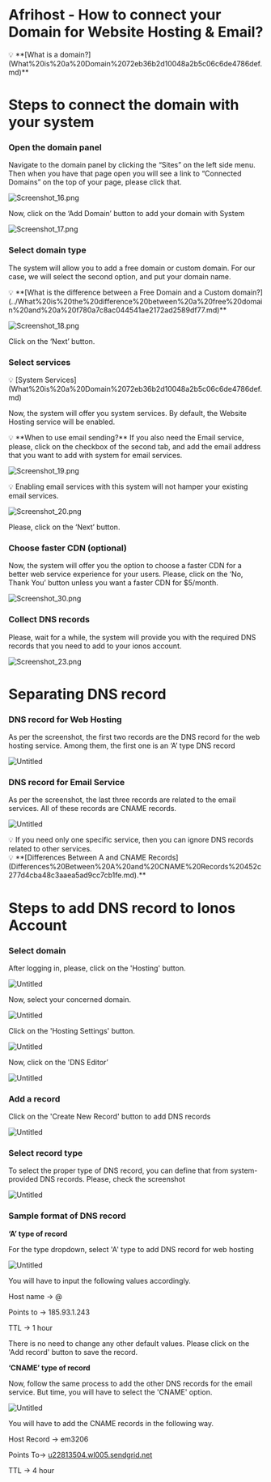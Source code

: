 # Afrihost - How to connect your  Domain for Website Hosting & Email?

<aside>
💡 **[What is a domain?](What%20is%20a%20Domain%2072eb36b2d10048a2b5c06c6de4786def.md)**

</aside>

# Steps to connect the domain with your system

### Open the domain panel

Navigate to the domain panel by clicking the “Sites” on the left side menu. Then when you have that page open you will see a link to “Connected Domains” on the top of your page, please click that. 

![Screenshot_16.png](Afrihost%20-%20How%20to%20connect%20your%20Domain%20for%20Website%20%203e25ff1f614044f78542f8bf452d40d1/Screenshot_16.png)

Now, click on the ‘Add Domain’ button to add your domain with System

![Screenshot_17.png](Afrihost%20-%20How%20to%20connect%20your%20Domain%20for%20Website%20%203e25ff1f614044f78542f8bf452d40d1/Screenshot_17.png)

### Select domain type

The system will allow you to add a free domain or custom domain. For our case, we will select the second option, and put your domain name.

<aside>
💡 **[What is the difference between a Free Domain and a Custom domain?](../What%20is%20the%20difference%20between%20a%20free%20domain%20and%20a%20f780a7c8ac044541ae2172ad2589df77.md)**

</aside>

![Screenshot_18.png](Afrihost%20-%20How%20to%20connect%20your%20Domain%20for%20Website%20%203e25ff1f614044f78542f8bf452d40d1/Screenshot_18.png)

Click on the ‘Next’ button. 

### Select services

<aside>
💡 [System Services](What%20is%20a%20Domain%2072eb36b2d10048a2b5c06c6de4786def.md)

</aside>

Now, the system will offer you system services. By default, the Website Hosting service will be enabled.

<aside>
💡 **When to use email sending?**
If you also need the Email service, please, click on the checkbox of the second tab, and add the email address that you want to add with system for email services.

</aside>

![Screenshot_19.png](Afrihost%20-%20How%20to%20connect%20your%20Domain%20for%20Website%20%203e25ff1f614044f78542f8bf452d40d1/Screenshot_19.png)

<aside>
💡 Enabling email services with this system will not hamper your existing email services.

</aside>

![Screenshot_20.png](Afrihost%20-%20How%20to%20connect%20your%20Domain%20for%20Website%20%203e25ff1f614044f78542f8bf452d40d1/Screenshot_20.png)

Please, click on the ‘Next’ button. 

### Choose faster CDN (optional)

Now, the system will offer you the option to choose a faster CDN for a better web service experience for your users. Please, click on the ‘No, Thank You’ button unless you want a faster CDN for $5/month.

![Screenshot_30.png](Afrihost%20-%20How%20to%20connect%20your%20Domain%20for%20Website%20%203e25ff1f614044f78542f8bf452d40d1/Screenshot_30.png)

### Collect DNS records

Please, wait for a while, the system will provide you with the required DNS records that you need to add to your ionos account.

![Screenshot_23.png](Afrihost%20-%20How%20to%20connect%20your%20Domain%20for%20Website%20%203e25ff1f614044f78542f8bf452d40d1/Screenshot_23.png)

# Separating DNS record

### DNS record for Web Hosting

As per the screenshot, the first two records are the DNS record for the web hosting service. Among them, the first one is an ‘A’ type DNS record

![Untitled](How%20to%20connect%20Domain%20with%20System%209cba3b5055774ff48d089f03590a9c97/Untitled%202.png)

### DNS record for Email Service

As per the screenshot, the last three records are related to the email services. All of these records are CNAME records.

![Untitled](How%20to%20connect%20Domain%20with%20System%209cba3b5055774ff48d089f03590a9c97/Untitled%203.png)

<aside>
💡 If you need only one specific service, then you can ignore DNS records related to other services.

</aside>

<aside>
💡 **[Differences Between A and CNAME Records](Differences%20Between%20A%20and%20CNAME%20Records%20452c277d4cba48c3aaea5ad9cc7cb1fe.md).**

</aside>

# Steps to add DNS record to Ionos Account

### Select domain

After logging in, please, click on the 'Hosting' button.

![Untitled](Afrihost%20-%20How%20to%20connect%20your%20Domain%20for%20Website%20%203e25ff1f614044f78542f8bf452d40d1/Untitled.png)

Now, select your concerned domain.

![Untitled](Afrihost%20-%20How%20to%20connect%20your%20Domain%20for%20Website%20%203e25ff1f614044f78542f8bf452d40d1/Untitled%201.png)

Click on the 'Hosting Settings' button.

![Untitled](Afrihost%20-%20How%20to%20connect%20your%20Domain%20for%20Website%20%203e25ff1f614044f78542f8bf452d40d1/Untitled%202.png)

Now, click on the 'DNS Editor’

![Untitled](Afrihost%20-%20How%20to%20connect%20your%20Domain%20for%20Website%20%203e25ff1f614044f78542f8bf452d40d1/Untitled%203.png)

### Add a record

Click on the 'Create New Record' button to add DNS records

![Untitled](Afrihost%20-%20How%20to%20connect%20your%20Domain%20for%20Website%20%203e25ff1f614044f78542f8bf452d40d1/Untitled%204.png)

### Select record type

To select the proper type of DNS record, you can define that from system-provided DNS records. Please, check the screenshot

![Untitled](Afrihost%20-%20How%20to%20connect%20your%20Domain%20for%20Website%20%203e25ff1f614044f78542f8bf452d40d1/Untitled%205.png)

### Sample format of DNS record

**‘A’ type of record**

For the type dropdown, select 'A' type to add DNS record for web hosting

![Untitled](Afrihost%20-%20How%20to%20connect%20your%20Domain%20for%20Website%20%203e25ff1f614044f78542f8bf452d40d1/Untitled%206.png)

You will have to input the following values accordingly.

Host name -> @

Points to -> 185.93.1.243

TTL -> 1 hour

There is no need to change any other default values. Please click on the 'Add record' button to save the record.

**‘CNAME’ type of record**

Now, follow the same process to add the other DNS records for the email service. But time, you will have to select the 'CNAME' option.

![Untitled](Afrihost%20-%20How%20to%20connect%20your%20Domain%20for%20Website%20%203e25ff1f614044f78542f8bf452d40d1/Untitled%207.png)

You will have to add the CNAME records in the following way.

Host Record -> em3206

Points To-> [u22813504.wl005.sendgrid.net](http://u22813504.wl005.sendgrid.net/)

TTL -> 4 hour